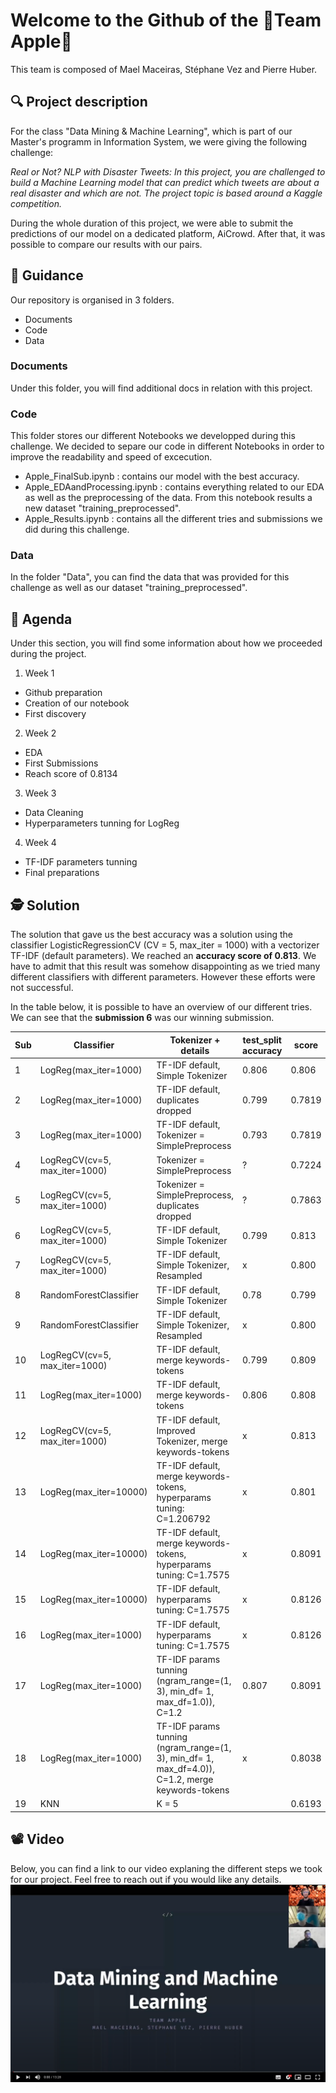 
# Welcome to the Github of the **🍏Team Apple🍏**
This team is composed of Mael Maceiras, Stéphane Vez and Pierre Huber.

## 🔍 Project description
For the class "Data Mining & Machine Learning", which is part of our Master's programm in Information System, we were giving the following challenge:

*Real or Not? NLP with Disaster Tweets: In this project, you are challenged to build a Machine Learning model that can predict which tweets are about a real disaster and which are not. The project topic is based around a Kaggle competition.*

During the whole duration of this project, we were able to submit the predictions of our model on a dedicated platform, AiCrowd. After that, it was possible to  compare our results with our pairs.

## 🦮 Guidance

Our repository is organised in 3 folders.
* Documents
* Code
* Data

### Documents
Under this folder, you will find additional docs in relation with this project.

### Code
This folder stores our different Notebooks we developped during this challenge. We decided to separe our code in different Notebooks in order to improve the readability and speed of excecution.
* Apple_FinalSub.ipynb : contains our model with the best accuracy.
* Apple_EDAandProcessing.ipynb : contains everything related to our EDA as well as the preprocessing of the data. From this notebook results a new dataset "training_preprocessed".
* Apple_Results.ipynb : contains all the different tries and submissions we did during this challenge.

### Data
In the folder "Data", you can find the data that was provided for this challenge as well as our dataset "training_preprocessed".

## 📅 Agenda

Under this section, you will find some information about how we proceeded during the project.

1. Week 1
* Github preparation
* Creation of our notebook
* First discovery
2. Week 2
* EDA
* First Submissions
* Reach score of 0.8134
3. Week 3
* Data Cleaning
* Hyperparameters tunning for LogReg
4. Week 4
* TF-IDF parameters tunning
* Final preparations

## 🕵️ Solution

The solution that gave us the best accuracy was a solution using the classifier LogisticRegressionCV (CV = 5, max_iter = 1000) with a vectorizer TF-IDF (default parameters). 
We reached an **accuracy score of 0.813**. We have to admit that this result was somehow disappointing as we tried many different classifiers with different parameters. However these efforts were not successful.

In the table below, it is possible to have an overview of our different tries. We can see that the **submission 6** was our winning submission.

Sub | Classifier | Tokenizer + details | test_split accuracy | score
--- | --- | --- | --- | ---
1 | LogReg(max_iter=1000) | TF-IDF default, Simple Tokenizer | 0.806 | 0.806
2 | LogReg(max_iter=1000) | TF-IDF default, duplicates dropped | 0.799 | 0.7819
3 | LogReg(max_iter=1000) | TF-IDF default, Tokenizer = SimplePreprocess | 0.793 | 0.7819
4 | LogRegCV(cv=5, max_iter=1000) | Tokenizer = SimplePreprocess | ? | 0.7224
5 | LogRegCV(cv=5, max_iter=1000) | Tokenizer = SimplePreprocess, duplicates dropped | ? | 0.7863
6 | LogRegCV(cv=5, max_iter=1000) | TF-IDF default, Simple Tokenizer | 0.799 | 0.813
7 | LogRegCV(cv=5, max_iter=1000) | TF-IDF default, Simple Tokenizer, Resampled | x | 0.800
8 | RandomForestClassifier | TF-IDF default, Simple Tokenizer | 0.78 | 0.799
9 | RandomForestClassifier | TF-IDF default, Simple Tokenizer, Resampled | x | 0.800
10 | LogRegCV(cv=5, max_iter=1000) | TF-IDF default, merge keywords-tokens | 0.799 | 0.809
11 | LogReg(max_iter=1000)| TF-IDF default, merge keywords-tokens | 0.806 | 0.808
12 | LogRegCV(cv=5, max_iter=1000) | TF-IDF default, Improved Tokenizer, merge keywords-tokens | x | 0.813
13 | LogReg(max_iter=10000)| TF-IDF default, merge keywords-tokens, hyperparams tuning: C=1.206792| x | 0.801
14 | LogReg(max_iter=10000)| TF-IDF default, merge keywords-tokens, hyperparams tuning: C=1.7575 | x | 0.8091
15 | LogReg(max_iter=10000)| TF-IDF default, hyperparams tuning: C=1.7575 | x | 0.8126
16 | LogReg(max_iter=1000)| TF-IDF default, hyperparams tuning: C=1.7575 | x | 0.8126
17 | LogReg(max_iter=1000)| TF-IDF params tunning (ngram_range=(1, 3), min_df= 1, max_df=1.0)), C=1.2 | 0.807 | 0.8091
18 | LogReg(max_iter=1000)| TF-IDF params tunning (ngram_range=(1, 3), min_df= 1, max_df=4.0)), C=1.2, merge keywords-tokens | x | 0.8038
19 | KNN | K = 5 |  | 0.6193

## 📽️ Video

Below, you can find a link to our video explaning the different steps we took for our project. Feel free to reach out if you would like any details.
[![Team APPLE Video](https://github.com/PierreHuber/DMML_Apple/blob/main/Documents/Screenshot%202020-12-14%20at%2011.16.20.png)](https://youtu.be/vlzn_jD2W7c "Team Apple Video")


